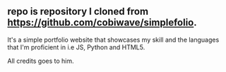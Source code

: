 repo is repository I cloned from https://github.com/cobiwave/simplefolio.
---
It's a simple portfolio website that showcases my skill and the languages 
that I'm proficient in i.e JS, Python and HTML5.

All credits goes to him.
